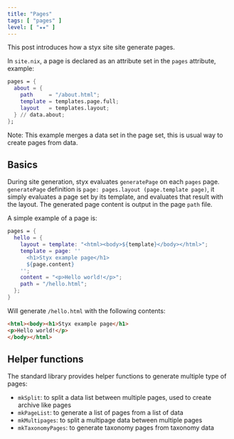 ```yaml
---
title: "Pages"
tags: [ "pages" ]
level: [ "★★" ]
---
```


This post introduces how a styx site site generate pages.

<!--more-->

In `site.nix`, a page is declared as an attribute set in the `pages` attribute, example:

```nix
pages = {
  about = {
    path     = "/about.html";
    template = templates.page.full;
    layout   = templates.layout;
  } // data.about;
};
```
Note: This example merges a data set in the page set, this is usual way to create pages from data.

## Basics

During site generation, styx evaluates `generatePage` on each `pages` page.
`generatePage` definition is `page: pages.layout (page.template page)`, it simply evaluates a page set by its template, and evaluates that result with the layout.
The generated page content is output in the page `path` file.

A simple example of a page is:

```nix
pages = {
  hello = {
    layout = template: "<html><body>${template}</body></html>";
    template = page: ''
      <h1>Styx example page</h1>
      ${page.content}
    '';
    content = "<p>Hello world!</p>";
    path = "/hello.html";
  };
}
```

Will generate `/hello.html` with the following contents:

```html
<html><body><h1>Styx example page</h1>
<p>Hello world!</p>
</body></html>
```

## Helper functions

The standard library provides helper functions to generate multiple type of pages:

- `mkSplit`: to split a data list between multiple pages, used to create archive like pages
- `mkPageList`: to generate a list of pages from a list of data
- `mkMultipages`: to split a multipage data between multiple pages
- `mkTaxonomyPages`: to generate taxonomy pages from taxonomy data

